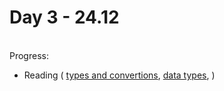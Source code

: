 # Day 3 - 24.12
<br>Progress:
  <ul>
    <li>Reading
	      (
	        <a href="https://medium.com/golangspec/conversions-in-go-4301e8d84067">types and convertions</a>,
          <a href="https://golangbyexample.com/all-basic-data-types-golang/">data types</a>,
	      )
    </li>
  </ul>

